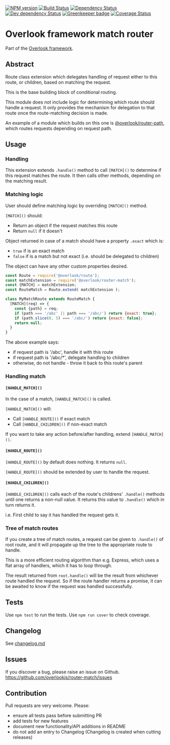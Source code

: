 [![NPM version](https://img.shields.io/npm/v/@overlook/router-match.svg)](https://www.npmjs.com/package/@overlook/router-match)
[![Build Status](https://img.shields.io/travis/overlookjs/router-match/master.svg)](http://travis-ci.org/overlookjs/router-match)
[![Dependency Status](https://img.shields.io/david/overlookjs/router-match.svg)](https://david-dm.org/overlookjs/router-match)
[![Dev dependency Status](https://img.shields.io/david/dev/overlookjs/router-match.svg)](https://david-dm.org/overlookjs/router-match)
[![Greenkeeper badge](https://badges.greenkeeper.io/overlookjs/router-match.svg)](https://greenkeeper.io/)
[![Coverage Status](https://img.shields.io/coveralls/overlookjs/router-match/master.svg)](https://coveralls.io/r/overlookjs/router-match)

# Overlook framework match router

Part of the [Overlook framework](https://overlookjs.github.io/).

## Abstract

Route class extension which delegates handling of request either to this route, or children, based on matching the request.

This is the base building block of conditional routing.

This module does not include logic for determining which route should handle a request. It only provides the mechanism for delegation to that route once the route-matching decision is made.

An example of a module which builds on this one is [@overlook/router-path](https://www.npmjs.com/package/@overlook/router-path), which routes requests depending on request path.

## Usage

### Handling

This extension extends `.handle()` method to call `[MATCH]()` to determine if this request matches the route. It then calls other methods, depending on the matching result.

### Matching logic

User should define matching logic by overriding `[MATCH]()` method.

`[MATCH]()` should:

* Return an object if the request matches this route
* Return `null` if it doesn't

Object returned in case of a match should have a property `.exact` which is:

* `true` if is an exact match
* `false` if is a match but not exact (i.e. should be delegated to children)

The object can have any other custom properties desired.

```js
const Route = require('@overlook/route');
const matchExtension = require('@overlook/router-match');
const {MATCH} = matchExtension;
const RouteMatch = Route.extend( matchExtension );

class MyMatchRoute extends RouteMatch {
  [MATCH](req) => {
    const {path} = req;
    if (path === '/abc' || path === '/abc/') return {exact: true};
    if (path.slice(0, 5) === '/abc/') return {exact: false};
    return null;
  }
}
```

The above example says:

* if request path is '/abc', handle it with this route
* if request path is '/abc/*', delegate handling to children
* otherwise, do not handle - throw it back to this route's parent

### Handling match

#### `[HANDLE_MATCH]()`

In the case of a match, `[HANDLE_MATCH]()` is called.

`[HANDLE_MATCH]()` will:

* Call `[HANDLE_ROUTE]()` if exact match
* Call `[HANDLE_CHILDREN]()` if non-exact match

If you want to take any action before/after handling, extend `[HANDLE_MATCH]()`.

#### `[HANDLE_ROUTE]()`

`[HANDLE_ROUTE]()` by default does nothing. It returns `null`.

`[HANDLE_ROUTE]()` should be extended by user to handle the request.

#### `[HANDLE_CHILDREN]()`

`[HANDLE_CHILDREN]()` calls each of the route's childrens' `.handle()` methods until one returns a non-null value. It returns this value to `.handle()` which in turn returns it.

i.e. First child to say it has handled the request gets it.

### Tree of match routes

If you create a tree of match routes, a request can be given to `.handle()` of root route, and it will propagate up the tree to the appropriate route to handle.

This is a more efficient routing algorithm than e.g. Express, which uses a flat array of handlers, which it has to loop through.

The result returned from `root.handle()` will be the result from whichever route handled the request. So if the route handler returns a promise, it can be awaited to know if the request was handled successfully.

## Tests

Use `npm test` to run the tests. Use `npm run cover` to check coverage.

## Changelog

See [changelog.md](https://github.com/overlookjs/router-match/blob/master/changelog.md)

## Issues

If you discover a bug, please raise an issue on Github. https://github.com/overlookjs/router-match/issues

## Contribution

Pull requests are very welcome. Please:

* ensure all tests pass before submitting PR
* add tests for new features
* document new functionality/API additions in README
* do not add an entry to Changelog (Changelog is created when cutting releases)
